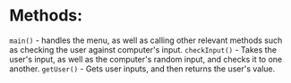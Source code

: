 # Methods:
`main()` - handles the menu, as well as calling other relevant methods such as checking the user against computer's input.
`checkInput()` - Takes the user's input, as well as the computer's random input, and checks it to one another.
`getUser()` - Gets user inputs, and then returns the user's value.

